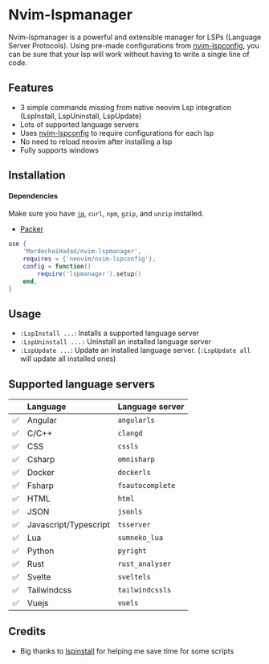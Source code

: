 # Nvim-lspmanager

Nvim-lspmanager is a powerful and extensible manager for LSPs (Language Server Protocols).
Using pre-made configurations from [nvim-lspconfig](https://github.com/neovim/nvim-lspconfig), you can be sure that your lsp will work without having to write a single line of code.

## Features

- 3 simple commands missing from native neovim Lsp integration (LspInstall, LspUninstall, LspUpdate)
- Lots of supported language servers
- Uses [nvim-lspconfig](https://github.com/neovim/nvim-lspconfig) to require configurations for each lsp
- No need to reload neovim after installing a lsp
- Fully supports windows

## Installation
#### Dependencies
Make sure you have [`jq`](https://github.com/stedolan/jq), `curl`, `npm`, `gzip`, and `unzip` installed.

- [Packer](https://github.com/wbthomason/packer.nvim)
```lua
use {
    'MordechaiHadad/nvim-lspmanager',
    requires = {'neovim/nvim-lspconfig'},
    config = function()
        require('lspmanager').setup()
    end,
}
```

## Usage

- `:LspInstall ...`: Installs a supported language server
- `:LspUninstall ...:` Uninstall an installed language server
- `:LspUpdate ...`: Update an installed language server. (`:LspUpdate all` will update all installed ones)

## Supported language servers

|                    | Language                                       | Language server |
| :----------------- | :--------------------------------------------- | :--------------------------------------------------------------------------- |
| :white_check_mark: | Angular                                        | `angularls` |
| :white_check_mark: | C/C++                                          | `clangd` |
| :white_check_mark: | CSS                                            | `cssls` |
| :white_check_mark: | Csharp                                         | `omnisharp` |
| :white_check_mark: | Docker                                         | `dockerls` |
| :white_check_mark: | Fsharp                                         | `fsautocomplete` |
| :white_check_mark: | HTML                                           | `html` |
| :white_check_mark: | JSON                                           | `jsonls` |
| :white_check_mark: | Javascript/Typescript                          | `tsserver` |
| :white_check_mark: | Lua                                            | `sumneko_lua` |
| :white_check_mark: | Python                                         | `pyright` |
| :white_check_mark: | Rust                                           | `rust_analyser` |
| :white_check_mark: | Svelte                                         | `sveltels` |
| :white_check_mark: | Tailwindcss                                    | `tailwindcssls` |
| :white_check_mark: | Vuejs                                          | `vuels` | 

## Credits

- Big thanks to [lspinstall](https://github.com/kabouzeid/nvim-lspinstall)  for helping me save time for some scripts
